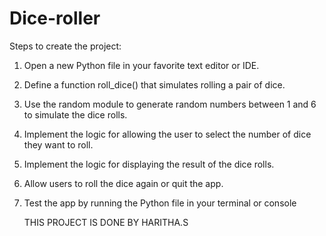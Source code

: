 # Dice-roller

Steps to create the project:

1. Open a new Python file in your favorite text editor or IDE.
2. Define a function roll_dice() that simulates rolling a pair of dice.
3. Use the random module to generate random numbers between 1 and 6 to simulate the dice rolls.
4. Implement the logic for allowing the user to select the number of dice they want to roll.
5. Implement the logic for displaying the result of the dice rolls.
6. Allow users to roll the dice again or quit the app.
7. Test the app by running the Python file in your terminal or console


   THIS PROJECT IS DONE BY HARITHA.S
